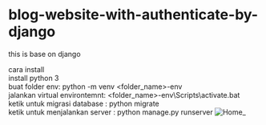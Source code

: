 # blog-website-with-authenticate-by-django

this is base on django

cara install
<br>
install python 3
<br>
buat folder env: python -m venv <folder_name>-env
<br>
jalankan virtual environtemnt: <folder_name>-env\Scripts\activate.bat
<br>
ketik untuk migrasi database : python migrate
<br>
ketik untuk menjalankan server : python manage.py runserver
![Home_](https://user-images.githubusercontent.com/86047764/136507751-9559bd39-983f-418e-9551-87f54306464a.JPG)

